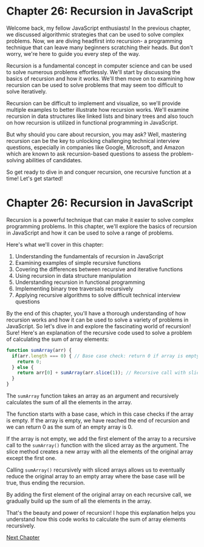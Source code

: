 # Chapter 26: Recursion in JavaScript

Welcome back, my fellow JavaScript enthusiasts! In the previous chapter, we discussed algorithmic strategies that can be used to solve complex problems. Now, we are diving headfirst into recursion- a programming technique that can leave many beginners scratching their heads. But don't worry, we're here to guide you every step of the way.

Recursion is a fundamental concept in computer science and can be used to solve numerous problems effortlessly. We'll start by discussing the basics of recursion and how it works. We'll then move on to examining how recursion can be used to solve problems that may seem too difficult to solve iteratively.

Recursion can be difficult to implement and visualize, so we'll provide multiple examples to better illustrate how recursion works. We'll examine recursion in data structures like linked lists and binary trees and also touch on how recursion is utilized in functional programming in JavaScript.

But why should you care about recursion, you may ask? Well, mastering recursion can be the key to unlocking challenging technical interview questions, especially in companies like Google, Microsoft, and Amazon which are known to ask recursion-based questions to assess the problem-solving abilities of candidates.

So get ready to dive in and conquer recursion, one recursive function at a time! Let's get started!
# Chapter 26: Recursion in JavaScript

Recursion is a powerful technique that can make it easier to solve complex programming problems. In this chapter, we'll explore the basics of recursion in JavaScript and how it can be used to solve a range of problems. 

Here's what we'll cover in this chapter:

1. Understanding the fundamentals of recursion in JavaScript
2. Examining examples of simple recursive functions 
3. Covering the differences between recursive and iterative functions 
4. Using recursion in data structure manipulation 
5. Understanding recursion in functional programming 
6. Implementing binary tree traversals recursively 
7. Applying recursive algorithms to solve difficult technical interview questions 

By the end of this chapter, you'll have a thorough understanding of how recursion works and how it can be used to solve a variety of problems in JavaScript. So let's dive in and explore the fascinating world of recursion!
Sure! Here's an explanation of the recursive code used to solve a problem of calculating the sum of array elements:

```javascript
function sumArray(arr) {
  if(arr.length === 0) { // Base case check: return 0 if array is empty
    return 0;
  } else {
    return arr[0] + sumArray(arr.slice(1)); // Recursive call with sliced array excluding the first element
  }
}
``` 

The `sumArray` function takes an array as an argument and recursively calculates the sum of all the elements in the array. 

The function starts with a base case, which in this case checks if the array is empty. If the array is empty, we have reached the end of recursion and we can return 0 as the sum of an empty array is 0.

If the array is not empty, we add the first element of the array to a recursive call to the `sumArray()` function with the sliced array as the argument. The slice method creates a new array with all the elements of the original array except the first one. 

Calling `sumArray()` recursively with sliced arrays allows us to eventually reduce the original array to an empty array where the base case will be true, thus ending the recursion. 

By adding the first element of the original array on each recursive call, we gradually build up the sum of all the elements in the array.

That's the beauty and power of recursion! I hope this explanation helps you understand how this code works to calculate the sum of array elements recursively.


[Next Chapter](27_Chapter27.md)